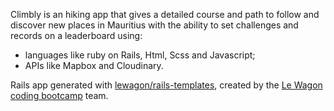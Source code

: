 Climbly is an hiking app that gives a detailed course and path to follow and discover new places in Mauritius with the ability to set challenges and records on a leaderboard using:  
- languages like ruby on Rails, Html, Scss and Javascript;
- APIs like Mapbox and Cloudinary.

Rails app generated with [lewagon/rails-templates](https://github.com/lewagon/rails-templates), created by the [Le Wagon coding bootcamp](https://www.lewagon.com) team.

